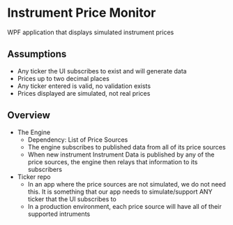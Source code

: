 # Instrument Price Monitor

WPF application that displays simulated instrument prices


## Assumptions

- Any ticker the UI subscribes to exist and will generate data
- Prices up to two decimal places
- Any ticker entered is valid, no validation exists
- Prices displayed are simulated, not real prices

## Overview

- The Engine 
  - Dependency: List of Price Sources
  - The engine subscribes to published data from all of its price sources 
  - When new instrument  Instrument Data is published by any of the price sources, the engine then relays that information to its subscribers
- Ticker repo
  - In an app where the price sources are not simulated, we do not need this. It is something that our app needs to simulate/support ANY ticker that the UI subscribes to
  - In a production environment, each price source will have all of their supported intruments